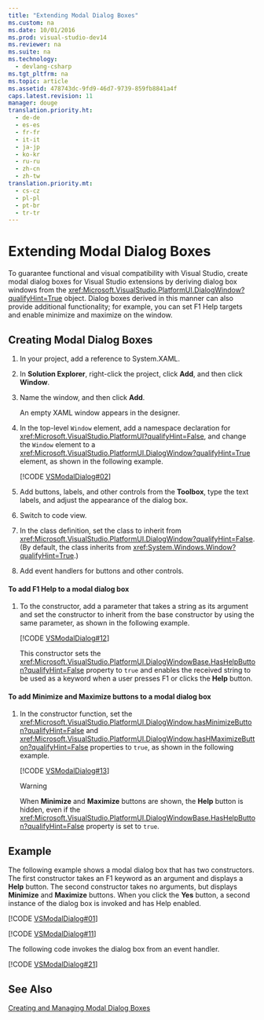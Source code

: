 ```yaml
---
title: "Extending Modal Dialog Boxes"
ms.custom: na
ms.date: 10/01/2016
ms.prod: visual-studio-dev14
ms.reviewer: na
ms.suite: na
ms.technology: 
  - devlang-csharp
ms.tgt_pltfrm: na
ms.topic: article
ms.assetid: 478743dc-9fd9-46d7-9739-859fb8841a4f
caps.latest.revision: 11
manager: douge
translation.priority.ht: 
  - de-de
  - es-es
  - fr-fr
  - it-it
  - ja-jp
  - ko-kr
  - ru-ru
  - zh-cn
  - zh-tw
translation.priority.mt: 
  - cs-cz
  - pl-pl
  - pt-br
  - tr-tr
---
```

# Extending Modal Dialog Boxes
To guarantee functional and visual compatibility with Visual Studio, create modal dialog boxes for Visual Studio extensions by deriving dialog box windows from the <xref:Microsoft.VisualStudio.PlatformUI.DialogWindow?qualifyHint=True> object. Dialog boxes derived in this manner can also provide additional functionality; for example, you can set F1 Help targets and enable minimize and maximize on the window.  
  
## Creating Modal Dialog Boxes  
  
1.  In your project, add a reference to System.XAML.  
  
2.  In **Solution Explorer**, right-click the project, click **Add**, and then click **Window**.  
  
3.  Name the window, and then click **Add**.  
  
     An empty XAML window appears in the designer.  
  
4.  In the top-level `Window` element, add a namespace declaration for <xref:Microsoft.VisualStudio.PlatformUI?qualifyHint=False>, and change the `Window` element to a <xref:Microsoft.VisualStudio.PlatformUI.DialogWindow?qualifyHint=True> element, as shown in the following example.  
  
     [!CODE [VSModalDialog#02](../CodeSnippet/VS_Snippets_VSSDK/vsmodaldialog#02)]  
  
5.  Add buttons, labels, and other controls from the **Toolbox**, type the text labels, and adjust the appearance of the dialog box.  
  
6.  Switch to code view.  
  
7.  In the class definition, set the class to inherit from <xref:Microsoft.VisualStudio.PlatformUI.DialogWindow?qualifyHint=False>. (By default, the class inherits from <xref:System.Windows.Window?qualifyHint=True>.)  
  
8.  Add event handlers for buttons and other controls.  
  
#### To add F1 Help to a modal dialog box  
  
1.  To the constructor, add a parameter that takes a string as its argument and set the constructor to inherit from the base constructor by using the same parameter, as shown in the following example.  
  
     [!CODE [VSModalDialog#12](../CodeSnippet/VS_Snippets_VSSDK/vsmodaldialog#12)]  
  
     This constructor sets the <xref:Microsoft.VisualStudio.PlatformUI.DialogWindowBase.HasHelpButton?qualifyHint=False> property to `true` and enables the received string to be used as a keyword when a user presses F1 or clicks the **Help** button.  
  
#### To add Minimize and Maximize buttons to a modal dialog box  
  
1.  In the constructor function, set the <xref:Microsoft.VisualStudio.PlatformUI.DialogWindow.hasMinimizeButton?qualifyHint=False> and <xref:Microsoft.VisualStudio.PlatformUI.DialogWindow.hasHMaximizeButton?qualifyHint=False> properties to `true`, as shown in the following example.  
  
     [!CODE [VSModalDialog#13](../CodeSnippet/VS_Snippets_VSSDK/vsmodaldialog#13)]  
  
    > [!WARNING]
    >  When **Minimize** and **Maximize** buttons are shown, the **Help** button is hidden, even if the <xref:Microsoft.VisualStudio.PlatformUI.DialogWindowBase.HasHelpButton?qualifyHint=False> property is set to `true`.  
  
## Example  
 The following example shows a modal dialog box that has two constructors. The first constructor takes an F1 keyword as an argument and displays a **Help** button. The second constructor takes no arguments, but displays **Minimize** and **Maximize** buttons. When you click the **Yes** button, a second instance of the dialog box is invoked and has Help enabled.  
  
 [!CODE [VSModalDialog#01](../CodeSnippet/VS_Snippets_VSSDK/vsmodaldialog#01)]  
  
 [!CODE [VSModalDialog#11](../CodeSnippet/VS_Snippets_VSSDK/vsmodaldialog#11)]  
  
 The following code invokes the dialog box from an event handler.  
  
 [!CODE [VSModalDialog#21](../CodeSnippet/VS_Snippets_VSSDK/vsmodaldialog#21)]  
  
## See Also  
 [Creating and Managing Modal Dialog Boxes](../Topic/Creating%20and%20Managing%20Modal%20Dialog%20Boxes.md)